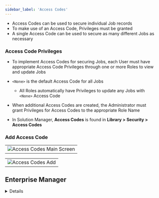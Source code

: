 ```yaml
---
sidebar_label: 'Access Codes'
---
```


* Access Codes can be used to secure individual Job records 
* To make use of an Access Code, Privileges must be granted 
* A single Access Code can be used to secure as many different Jobs as necessary

### Access Code Privileges

* To implement Access Codes for securing Jobs, each User must have appropriate Access Code Privileges through one or more Roles to view and update Jobs
* ```<None>``` is the default Access Code for all Jobs
    * All Roles automatically have Privileges to update any Jobs with ```<None>``` Access Code
* When additional Access Codes are created, the Administrator must grant Privileges for Access Codes to the appropriate Role Name

* In Solution Manager, **Access Codes** is found in **Library > Security > Access Codes**

### Add Access Code

||
|--------------------------------------------------|
|![Access Codes Main Screen](/imgbasic/access-codes-main.png)|

||
|-----------------------------------------------------|
|![Access Codes Add](/imgbasic/sm-access-codes-add.png)|


## Enterprise Manager

<details>

* In Enterprise Manager, **Access Codes** is found in **Security > Access Codes**

#### Access Codes

||
|-----------------------------------|
|![](/imgbasic/312.png)|

### Access Code Privileges

||
|-----------------------------------------------|
|![Access Codes Privileges](/imgbasic/313.png)|

#### Job Master

||
|----------------------------------------------------|
|![Access Codes in Job Master](/imgbasic/314.png)|

</details>